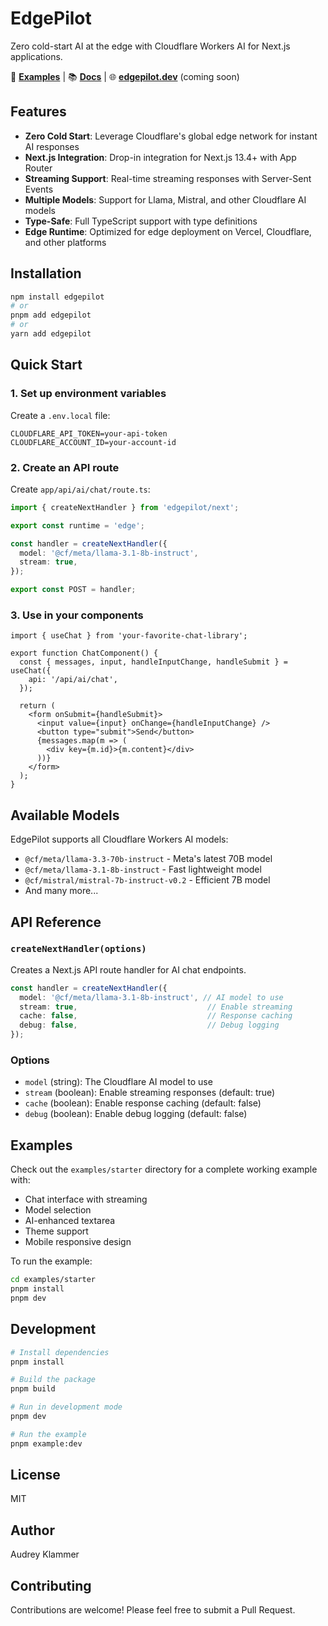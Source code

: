 # EdgePilot

Zero cold-start AI at the edge with Cloudflare Workers AI for Next.js applications.

🎯 **[Examples](https://github.com/edgepilot/edgepilot/tree/main/examples)** | 📚 **[Docs](https://github.com/edgepilot/edgepilot#readme)** | 🌐 **[edgepilot.dev](https://edgepilot.dev)** (coming soon)

## Features

- **Zero Cold Start**: Leverage Cloudflare's global edge network for instant AI responses
- **Next.js Integration**: Drop-in integration for Next.js 13.4+ with App Router
- **Streaming Support**: Real-time streaming responses with Server-Sent Events
- **Multiple Models**: Support for Llama, Mistral, and other Cloudflare AI models
- **Type-Safe**: Full TypeScript support with type definitions
- **Edge Runtime**: Optimized for edge deployment on Vercel, Cloudflare, and other platforms

## Installation

```bash
npm install edgepilot
# or
pnpm add edgepilot
# or
yarn add edgepilot
```

## Quick Start

### 1. Set up environment variables

Create a `.env.local` file:

```env
CLOUDFLARE_API_TOKEN=your-api-token
CLOUDFLARE_ACCOUNT_ID=your-account-id
```

### 2. Create an API route

Create `app/api/ai/chat/route.ts`:

```typescript
import { createNextHandler } from 'edgepilot/next';

export const runtime = 'edge';

const handler = createNextHandler({
  model: '@cf/meta/llama-3.1-8b-instruct',
  stream: true,
});

export const POST = handler;
```

### 3. Use in your components

```tsx
import { useChat } from 'your-favorite-chat-library';

export function ChatComponent() {
  const { messages, input, handleInputChange, handleSubmit } = useChat({
    api: '/api/ai/chat',
  });

  return (
    <form onSubmit={handleSubmit}>
      <input value={input} onChange={handleInputChange} />
      <button type="submit">Send</button>
      {messages.map(m => (
        <div key={m.id}>{m.content}</div>
      ))}
    </form>
  );
}
```

## Available Models

EdgePilot supports all Cloudflare Workers AI models:

- `@cf/meta/llama-3.3-70b-instruct` - Meta's latest 70B model
- `@cf/meta/llama-3.1-8b-instruct` - Fast lightweight model
- `@cf/mistral/mistral-7b-instruct-v0.2` - Efficient 7B model
- And many more...

## API Reference

### `createNextHandler(options)`

Creates a Next.js API route handler for AI chat endpoints.

```typescript
const handler = createNextHandler({
  model: '@cf/meta/llama-3.1-8b-instruct', // AI model to use
  stream: true,                             // Enable streaming
  cache: false,                             // Response caching
  debug: false,                             // Debug logging
});
```

### Options

- `model` (string): The Cloudflare AI model to use
- `stream` (boolean): Enable streaming responses (default: true)
- `cache` (boolean): Enable response caching (default: false)
- `debug` (boolean): Enable debug logging (default: false)

## Examples

Check out the `examples/starter` directory for a complete working example with:

- Chat interface with streaming
- Model selection
- AI-enhanced textarea
- Theme support
- Mobile responsive design

To run the example:

```bash
cd examples/starter
pnpm install
pnpm dev
```

## Development

```bash
# Install dependencies
pnpm install

# Build the package
pnpm build

# Run in development mode
pnpm dev

# Run the example
pnpm example:dev
```

## License

MIT

## Author

Audrey Klammer

## Contributing

Contributions are welcome! Please feel free to submit a Pull Request.